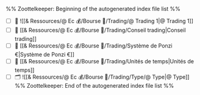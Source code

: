 %% Zoottelkeeper: Beginning of the autogenerated index file list  %%
- [ ] 📄 ![[& Ressources/@ Ec 💰/Bourse 👛/Trading/@ Trading 1|@ Trading 1]]
- [ ] 📄 [[& Ressources/@ Ec 💰/Bourse 👛/Trading/Conseil trading|Conseil trading]]
- [ ] 📄 [[& Ressources/@ Ec 💰/Bourse 👛/Trading/Système de Ponzi €|Système de Ponzi €]]
- [ ] 📄 [[& Ressources/@ Ec 💰/Bourse 👛/Trading/Unités de temps|Unités de temps]]
- [ ] 🗂️ ![[& Ressources/@ Ec 💰/Bourse 👛/Trading/Type/@ Type|@ Type]]
%% Zoottelkeeper: End of the autogenerated index file list  %%
